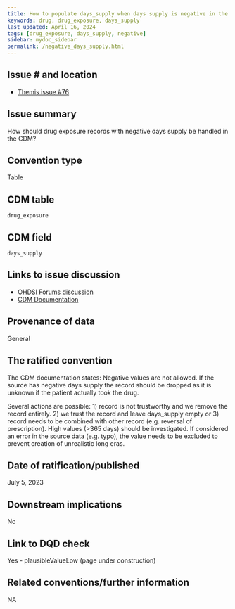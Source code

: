 ```yaml
---
title: How to populate days_supply when days supply is negative in the source
keywords: drug, drug_exposure, days_supply
last_updated: April 16, 2024
tags: [drug_exposure, days_supply, negative]
sidebar: mydoc_sidebar
permalink: /negative_days_supply.html
---
```


## Issue # and location

- [Themis issue #76](https://github.com/OHDSI/Themis/issues/76)

## Issue summary
How should drug exposure records with negative days supply be handled in the CDM?

## Convention type
Table

## CDM table
`drug_exposure`

## CDM field
`days_supply`

## Links to issue discussion
- [OHDSI Forums discussion](https://forums.ohdsi.org/t/days-supply-yet-again/4741/16)
- [CDM Documentation](https://ohdsi.github.io/CommonDataModel/cdm54.html#drug_exposure)   

## Provenance of data
General

## The ratified convention
The CDM documentation states: Negative values are not allowed. If the source has negative days supply the record should be dropped as it is unknown if the patient actually took the drug.

Several actions are possible: 1) record is not trustworthy and we remove the record entirely. 2) we trust the record and leave days_supply empty or 3) record needs to be combined with other record (e.g. reversal of prescription). High values (>365 days) should be investigated. If considered an error in the source data (e.g. typo), the value needs to be excluded to prevent creation of unrealistic long eras.

## Date of ratification/published
July 5, 2023

## Downstream implications
No

## Link to DQD check

Yes - plausibleValueLow (page under construction) 

## Related conventions/further information
NA
